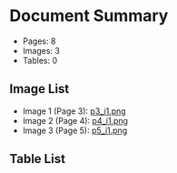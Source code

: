 # Document Summary

- Pages: 8
- Images: 3
- Tables: 0

## Image List

- Image 1 (Page 3): [p3_i1.png](pdf_images/p3_i1.png)
- Image 2 (Page 4): [p4_i1.png](pdf_images/p4_i1.png)
- Image 3 (Page 5): [p5_i1.png](pdf_images/p5_i1.png)

## Table List

